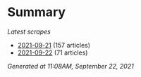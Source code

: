 # Summary
*Latest scrapes*
* [2021-09-21](https://github.com/nuuuwan/news_lk/blob/data/news_lk.2021-09-21.json) (157 articles)
* [2021-09-22](https://github.com/nuuuwan/news_lk/blob/data/news_lk.2021-09-22.json) (71 articles)

*Generated at 11:08AM, September 22, 2021*